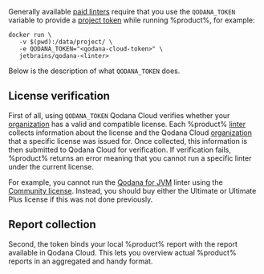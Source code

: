 [//]: # (title: Project tokens)

Generally available [paid linters](pricing.md#linters-available-per-each-license) require that you use the 
`QODANA_TOKEN` variable to provide a [project token](cloud-projects.xml#cloud-manage-projects) while running %product%, 
for example: 

```shell
docker run \
   -v $(pwd):/data/project/ \
   -e QODANA_TOKEN="<qodana-cloud-token>" \
   jetbrains/qodana-<linter>
```

Below is the description of what `QODANA_TOKEN` does. 

## License verification

First of all, using `QODANA_TOKEN` Qodana Cloud verifies whether your [organization](cloud-organizations.xml) has a 
valid and compatible license. Each %product% [linter](linters.md) collects information about the license and the Qodana 
Cloud [organization](cloud-organizations.xml) that a specific license was issued for. Once collected, this information 
is then submitted to Qodana Cloud for verification. If verification fails, %product% returns an error meaning that 
you cannot run a specific linter under the current license.

For example, you cannot run the [Qodana for JVM](qodana-jvm.md) linter using the [Community license](pricing.md#linters-available-per-each-license). 
Instead, you should buy either the Ultimate or Ultimate Plus license if this was not done previously.

## Report collection

Second, the token binds your local %product% report with the report available in Qodana Cloud. This lets you
overview actual %product% reports in an aggregated and handy format.
